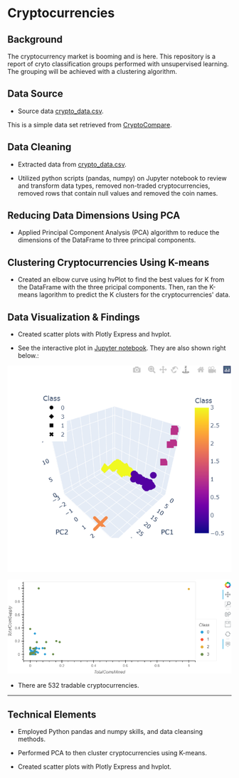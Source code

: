 # Cryptocurrencies

## Background 
The cryptocurrency market is booming and is here. This repository is a report of cryto classification groups performed with unsupervised learning. The grouping will be achieved with a clustering algorithm.

## Data Source
* Source data [crypto_data.csv](crypto_data.csv).

This is a simple data set retrieved from [CryptoCompare](https://min-api.cryptocompare.com/data/all/coinlist).

## Data Cleaning
* Extracted data from [crypto_data.csv](crypto_data.csv).

* Utilized python scripts (pandas, numpy) on Jupyter notebook to review and transform data types, removed non-traded cryptocurrencies, removed rows that contain null values and removed the coin names.

## Reducing Data Dimensions Using PCA
* Applied Principal Component Analysis (PCA) algorithm to reduce the dimensions of the DataFrame to three principal components.

## Clustering Cryptocurrencies Using K-means
* Created an elbow curve using hvPlot to find the best values for K from the DataFrame with the three pricipal components. Then, ran the K-means lagorithm to predict the K clusters for the cryptocurrencies' data.

## Data Visualization & Findings
* Created scatter plots with Plotly Express and hvplot. 

* See the interactive plot in [Jupyter notebook](crypto_clustering.ipynb). They are also shown right below.:

![3d_scatter](Images/3d_scatter.png)

![hv_scatter](Images/hv_scatter_plot.png)

* There are 532 tradable cryptocurrencies.

---

## Technical Elements

* Employed Python pandas and numpy skills, and data cleansing methods.

* Performed PCA to then cluster cryptocurrencies using K-means.

* Created scatter plots with Plotly Express and hvplot.

